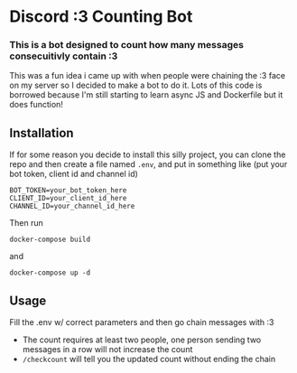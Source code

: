 # Discord :3 Counting Bot

### This is a bot designed to count how many messages consecuitivly contain :3

This was a fun idea i came up with when people were chaining the :3 face on my server so I decided to make a bot to do it. Lots of this code is borrowed because I'm still starting to learn async JS and Dockerfile but it does function!



## Installation
 
If for some reason you decide to install this silly project, you can clone the repo and then create a file named `.env`,
and put in something like (put your bot token, client id and channel id)
```
BOT_TOKEN=your_bot_token_here
CLIENT_ID=your_client_id_here
CHANNEL_ID=your_channel_id_here
```
Then run
```
docker-compose build
```
and 
```
docker-compose up -d
```

## Usage

Fill the .env w/ correct parameters and then go chain messages with :3 
- The count requires at least two people, one person sending two messages in a row will not increase the count
- `/checkcount` will tell you the updated count without ending the chain
